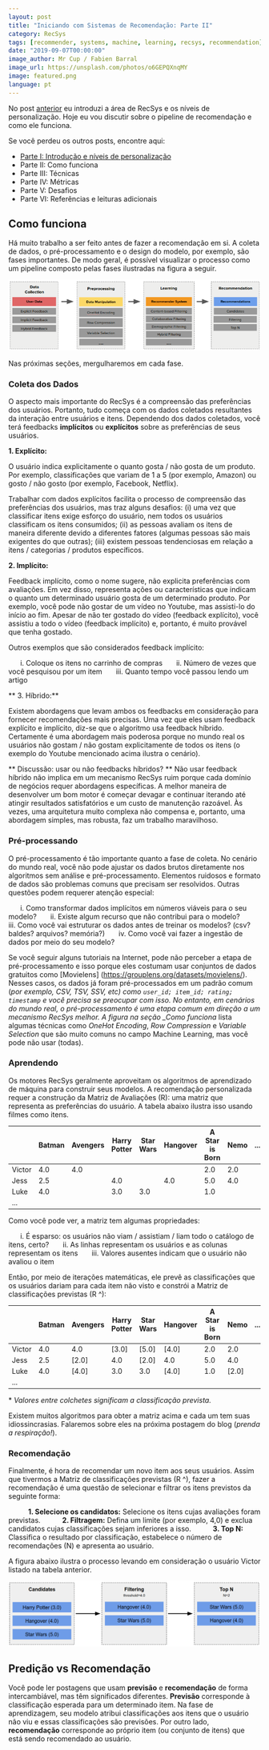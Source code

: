 ```yaml
---
layout: post
title: "Iniciando com Sistemas de Recomendação: Parte II"
category: RecSys
tags: [recommender, systems, machine, learning, recsys, recommendation]
date: "2019-09-07T00:00:00"
image_author: Mr Cup / Fabien Barral
image_url: https://unsplash.com/photos/o6GEPQXnqMY
image: featured.png
language: pt
---
```


No post [anterior](/pt/blog/2019/2019-08-13-Iniciando_com_sistemas_de_recomendacao_parte_I/) eu introduzi a área de RecSys e os níveis de personalização. Hoje eu vou discutir sobre o pipeline de recomendação e como ele funciona.

Se você perdeu os outros posts, encontre aqui:

- [Parte I: Introdução e níveis de personalização](/pt/blog/2019/2019-08-13-Iniciando_com_sistemas_de_recomendacao_parte_I/)
- Parte II: Como funciona
- Parte III: Técnicas
- Parte IV: Métricas
- Parte V: Desafios
- Parte VI: Referências e leituras adicionais

## Como funciona

Há muito trabalho a ser feito antes de fazer a recomendação em si. A coleta de dados, o pré-processamento e o design do modelo, por exemplo, são fases importantes. De modo geral, é possível visualizar o processo como um pipeline composto pelas fases ilustradas na figura a seguir.

![Recommender System Pipeline](./recsys_phases.png "Recommender System Pipeline")

Nas próximas seções, mergulharemos em cada fase.

### Coleta dos Dados

O aspecto mais importante do RecSys é a compreensão das preferências dos usuários. Portanto, tudo começa com os dados coletados resultantes da interação entre usuários e itens. Dependendo dos dados coletados, você terá feedbacks **implícitos** ou **explícitos** sobre as preferências de seus usuários.

**1. Explícito:**

O usuário indica explicitamente o quanto gosta / não gosta de um produto. Por exemplo, classificações que variam de 1 a 5 (por exemplo, Amazon) ou gosto / não gosto (por exemplo, Facebook, Netflix).

Trabalhar com dados explícitos facilita o processo de compreensão das preferências dos usuários, mas traz alguns desafios: (i) uma vez que classificar itens exige esforço do usuário, nem todos os usuários classificam os itens consumidos; (ii) as pessoas avaliam os itens de maneira diferente devido a diferentes fatores (algumas pessoas são mais exigentes do que outras); (iii) existem pessoas tendenciosas em relação a itens / categorias / produtos específicos.

**2. Implícito:**

Feedback implícito, como o nome sugere, não explicita preferências com avaliações. Em vez disso, representa ações ou características que indicam o quanto um determinado usuário gosta de um determinado produto. Por exemplo, você pode não gostar de um vídeo no Youtube, mas assisti-lo do início ao fim. Apesar de não ter gostado do vídeo (feedback explícito), você assistiu a todo o vídeo (feedback implícito) e, portanto, é muito provável que tenha gostado.

Outros exemplos que são considerados feedback implícito:

&nbsp;&nbsp;&nbsp;&nbsp;&nbsp; i. Coloque os itens no carrinho de compras
&nbsp;&nbsp;&nbsp;&nbsp;&nbsp; ii. Número de vezes que você pesquisou por um item
&nbsp;&nbsp;&nbsp;&nbsp;&nbsp; iii. Quanto tempo você passou lendo um artigo

** 3. Híbrido:**

Existem abordagens que levam ambos os feedbacks em consideração para fornecer recomendações mais precisas. Uma vez que eles usam feedback explícito e implícito, diz-se que o algoritmo usa feedback híbrido. Certamente é uma abordagem mais poderosa porque no mundo real os usuários não gostam / não gostam explicitamente de todos os itens (o exemplo do Youtube mencionado acima ilustra o cenário).

** Discussão: usar ou não feedbacks híbridos? **
Não usar feedback híbrido não implica em um mecanismo RecSys ruim porque cada domínio de negócios requer abordagens específicas. A melhor maneira de desenvolver um bom motor é começar devagar e continuar iterando até atingir resultados satisfatórios e um custo de manutenção razoável. Às vezes, uma arquitetura muito complexa não compensa e, portanto, uma abordagem simples, mas robusta, faz um trabalho maravilhoso.

### Pré-processando

O pré-processamento é tão importante quanto a fase de coleta. No cenário do mundo real, você não pode ajustar os dados brutos diretamente nos algoritmos sem análise e pré-processamento. Elementos ruidosos e formato de dados são problemas comuns que precisam ser resolvidos. Outras questões podem requerer atenção especial:

&nbsp;&nbsp;&nbsp;&nbsp;&nbsp; i. Como transformar dados implícitos em números viáveis ​​para o seu modelo?
&nbsp;&nbsp;&nbsp;&nbsp;&nbsp; ii. Existe algum recurso que não contribui para o modelo?
&nbsp;&nbsp;&nbsp;&nbsp;&nbsp; iii. Como você vai estruturar os dados antes de treinar os modelos? (csv? baldes? arquivos? memória?)
&nbsp;&nbsp;&nbsp;&nbsp;&nbsp; iv. Como você vai fazer a ingestão de dados por meio do seu modelo?

Se você seguir alguns tutoriais na Internet, pode não perceber a etapa de pré-processamento e isso porque eles costumam usar conjuntos de dados gratuitos como [Movielens] (https://grouplens.org/datasets/movielens/). Nesses casos, os dados já foram pré-processados ​​em um padrão comum (_por exemplo, CSV, TSV, SSV, etc) como `user_id; item_id; rating; timestamp` e você precisa se preocupar com isso. No entanto, em cenários do mundo real, o pré-processamento é uma etapa comum em direção a um mecanismo RecSys melhor. A figura na seção \_Como funciona_ lista algumas técnicas como _OneHot Encoding_, _Row Compression_ e _Variable Selection_ que são muito comuns no campo Machine Learning, mas você pode não usar (todas).

### Aprendendo

Os motores RecSys geralmente aproveitam os algoritmos de aprendizado de máquina para construir seus modelos. A recomendação personalizada requer a construção da Matriz de Avaliações (R): uma matriz que representa as preferências do usuário. A tabela abaixo ilustra isso usando filmes como itens.

|        | Batman | Avengers | Harry Potter | Star Wars | Hangover | A Star is Born | Nemo | ... |
| ------ | ------ | -------- | ------------ | --------- | -------- | -------------- | ---- | --- |
| Victor | 4.0    | 4.0      |              |           |          | 2.0            | 2.0  |     |
| Jess   | 2.5    |          | 4.0          |           | 4.0      | 5.0            | 4.0  |     |
| Luke   | 4.0    |          | 3.0          | 3.0       |          | 1.0            |      |     |
| ...    |        |          |              |           |          |                |      |     |

Como você pode ver, a matriz tem algumas propriedades:

&nbsp;&nbsp;&nbsp;&nbsp;&nbsp; i. É esparso: os usuários não viam / assistiam / liam todo o catálogo de itens, certo?
&nbsp;&nbsp;&nbsp;&nbsp;&nbsp; ii. As linhas representam os usuários e as colunas representam os itens
&nbsp;&nbsp;&nbsp;&nbsp;&nbsp; iii. Valores ausentes indicam que o usuário não avaliou o item

Então, por meio de iterações matemáticas, ele prevê as classificações que os usuários dariam para cada item não visto e constrói a Matriz de classificações previstas (R ^):

|        | Batman | Avengers | Harry Potter | Star Wars | Hangover | A Star is Born | Nemo  | ... |
| ------ | ------ | -------- | ------------ | --------- | -------- | -------------- | ----- | --- |
| Victor | 4.0    | 4.0      | [3.0]        | [5.0]     | [4.0]    | 2.0            | 2.0   |     |
| Jess   | 2.5    | [2.0]    | 4.0          | [2.0]     | 4.0      | 5.0            | 4.0   |     |
| Luke   | 4.0    | [4.0]    | 3.0          | 3.0       | [4.0]    | 1.0            | [2.0] |     |
| ...    |        |          |              |           |          |                |       |     |

\* _Valores entre colchetes significam a classificação prevista._

Existem muitos algoritmos para obter a matriz acima e cada um tem suas idiossincrasias. Falaremos sobre eles na próxima postagem do blog (_prenda a respiração!_).

### Recomendação

Finalmente, é hora de recomendar um novo item aos seus usuários. Assim que tivermos a Matriz de classificações previstas (R ^), fazer a recomendação é uma questão de selecionar e filtrar os itens previstos da seguinte forma:

&nbsp; &nbsp; &nbsp; &nbsp; &nbsp; **1. Selecione os candidatos:** Selecione os itens cujas avaliações foram previstas.
&nbsp; &nbsp; &nbsp; &nbsp; &nbsp; **2. Filtragem:** Defina um limite (por exemplo, 4,0) e exclua candidatos cujas classificações sejam inferiores a isso.
&nbsp; &nbsp; &nbsp; &nbsp; &nbsp; **3. Top N:** Classifica o resultado por classificação, estabelece o número de recomendações (N) e apresenta ao usuário.

A figura abaixo ilustra o processo levando em consideração o usuário Victor listado na tabela anterior.

![RecSys Filtering](./recsys_filtering.png "RecSys Filtering")

## Predição vs Recomendação

Você pode ler postagens que usam **previsão** e **recomendação** de forma intercambiável, mas têm significados diferentes. **Previsão** corresponde à classificação esperada para um determinado item. Na fase de aprendizagem, seu modelo atribui classificações aos itens que o usuário não viu e essas classificações são previsões. Por outro lado, **recomendação** corresponde ao próprio item (ou conjunto de itens) que está sendo recomendado ao usuário.
